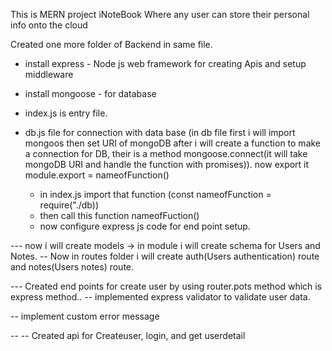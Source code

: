 This is MERN project iNoteBook Where any user can store their personal info onto the cloud

Created one more folder of Backend in same file.

- install express - Node js web framework for creating Apis and setup middleware
- install mongoose - for database
- index.js is entry file.
- db.js file for connection with data base
  (in db file first i will import mongoos then set URI of mongoDB after i will create a function to make a connection for DB, their is a method mongoose.connect(it will take mongoDB URI and handle the function with promises)).
  now export it module.export = nameofFunction()

  - in index.js import that function (const nameofFunction = require("./db))
  - then call this function nameofFuction()
  - now configure express js code for end point setup.

--- now i will create models -> in module i will create schema for Users and Notes.
-- Now in routes folder i will create auth(Users authentication) route and notes(Users notes) route.

--- Created end points for create user by using router.pots method which is express method..
-- implemented express validator to validate user data.

-- implement custom error message

-- -- Created api for Createuser, login, and get userdetail
